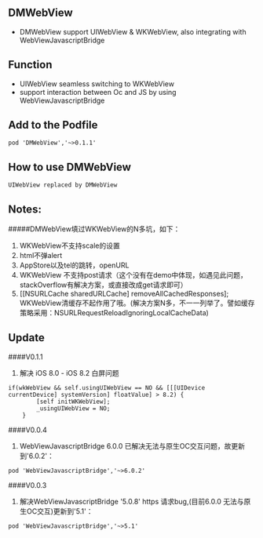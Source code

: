 ## DMWebView
* DMWebView support UIWebView & WKWebView, also integrating with WebViewJavascriptBridge

## Function
* UIWebView seamless switching to WKWebView
* support interaction between Oc and JS by using WebViewJavascriptBridge

## Add to the Podfile
```objc 
pod 'DMWebView','~>0.1.1'
```

## How to use DMWebView
```objc
UIWebView replaced by DMWebView
```

## Notes:
#####DMWebView填过WKWebView的N多坑，如下：
1. WKWebView不支持scale的设置
2. html不弹alert
3. AppStore以及tel的跳转，openURL
4. WKWebView 不支持post请求（这个没有在demo中体现，如遇见此问题，stackOverflow有解决方案，或直接改成get请求即可）
5. [[NSURLCache sharedURLCache] removeAllCachedResponses]; WKWebView清缓存不起作用了哦。(解决方案N多，不一一列举了。譬如缓存策略采用：NSURLRequestReloadIgnoringLocalCacheData)

## Update
####V0.1.1
1. 解决 iOS 8.0 - iOS 8.2 白屏问题 

```objc
if(wkWebView && self.usingUIWebView == NO && [[[UIDevice currentDevice] systemVersion] floatValue] > 8.2) {
        [self initWKWebView];
        _usingUIWebView = NO;
    }

```
####V0.0.4
1. WebViewJavascriptBridge 6.0.0 已解决无法与原生OC交互问题，故更新到'6.0.2'：

``
pod 'WebViewJavascriptBridge','~>6.0.2'
``

####V0.0.3
1. 解决WebViewJavascriptBridge '5.0.8' https 请求bug,(目前6.0.0 无法与原生OC交互)更新到'5.1'：

``
pod 'WebViewJavascriptBridge','~>5.1'
``
  
